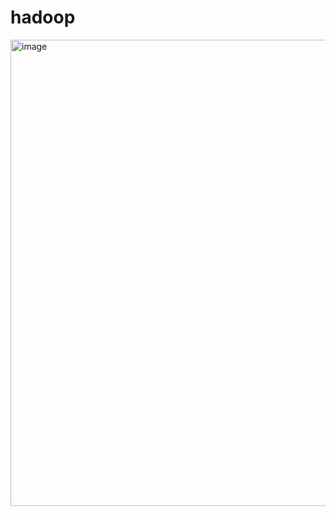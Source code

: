 # hadoop

<img width="746" alt="image" src="https://github.com/teddyhome123/hadoop/assets/89484381/8f31ab6a-749a-40de-afd1-60bf7e8765fa">

